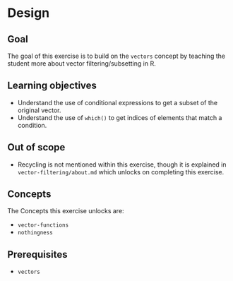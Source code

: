 # Design

## Goal

The goal of this exercise is to build on the `vectors` concept by teaching the student more about vector filtering/subsetting in R.

## Learning objectives

- Understand the use of conditional expressions to get a subset of the original vector.
- Understand the use of `which()` to get indices of elements that match a condition.

## Out of scope

- Recycling is not mentioned within this exercise, though it is explained in `vector-filtering/about.md` which unlocks on completing this exercise.

## Concepts

The Concepts this exercise unlocks are:

- `vector-functions`
- `nothingness`

## Prerequisites

- `vectors`
